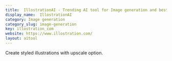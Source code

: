 ```yaml
---
title:  IllostrationAI - Trending AI tool for Image generation and best alternatives
display_name:  IllostrationAI
category: Image generation
category_slug: image-generation
key: illostration_com
website: https://www.illostration.com/
layout: aitool
---
```


Create styled illustrations with upscale option.
